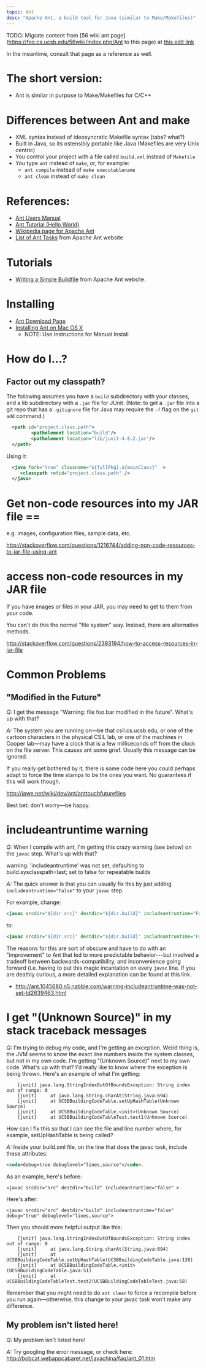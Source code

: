 ```yaml
---
topic: Ant
desc: "Apache Ant, a build tool for Java (similar to Make/Makefiles)"
---
```


TODO: Migrate content from [56 wiki ant page](https://foo.cs.ucsb.edu/56wiki/index.php/Ant to this page)
at [this edit link](https://github.com/UCSB-CS56-pconrad/UCSB-CS56-pconrad.github.io/edit/master/_topics/ant.md)

In the meantime, consult that page as a reference as well.

# The short version:

* Ant is similar in purpose to Make/Makefiles for C/C++

# Differences between Ant and make

* XML syntax instead of ideosyncratic Makefile syntax (tabs? what?)
* Built in Java, so its ostensibly portable like Java (Makefiles are very Unix centric)
* You control your project with a file called `build.xml` instead of `Makefile`
* You type `ant` instead of `make`, or, for example: 
    * `ant compile` instead of `make executablename`
    * `ant clean` instead of `make clean`


# References:

* [Ant Users Manual](https://ant.apache.org/manual/)
* [Ant Tutorial (Hello World)](https://ant.apache.org/manual/tutorial-HelloWorldWithAnt.html)
* [Wikipedia page for Apache Ant](https://en.wikipedia.org/wiki/Apache_Ant)
* [List of Ant Tasks](http://ant.apache.org/manual/tasksoverview.html ) from Apache Ant website

# Tutorials

* [Writing a Simple Buildfile](http://ant.apache.org/manual/using.html) from Apache Ant website.

# Installing
* [Ant Download Page](http://ant.apache.org/bindownload.cgi)
* [Installing Ant on Mac OS X](http://stackoverflow.com/questions/3222804/how-can-i-install-apache-ant-on-mac-os-x) 
    * NOTE: Use Instructions for Manual Install

# How do I...? 

## Factor out my classpath? 

The following assumes you have a `build` subdirectory with your classes, and a lib subdirectory with a `.jar` file
for JUnit.  (Note: to get a `.jar` file into a git repo that has a `.gitignore` file for Java may require the `-f` flag on the `git add` command.)

```xml
  <path id="project.class.path">                                                               
         <pathelement location="build"/>                                                       
         <pathelement location="lib/junit-4.8.2.jar"/>    
  </path>
```

Using it:

```xml
  <java fork="true" classname="${fullPkg}.${mainClass}"  >
     <classpath refid="project.class.path" />   
  </java>          
```

# Get non-code resources into my JAR file ==

e.g. images, configuration files, sample data, etc.

http://stackoverflow.com/questions/1216744/adding-non-code-resources-to-jar-file-using-ant

# access non-code resources in my JAR file 

If you have images or files in your JAR, you may need to get to them from your code.

You can't do this the normal "file system" way.  Instead, there are alternative methods.

http://stackoverflow.com/questions/2393194/how-to-access-resources-in-jar-file

# Common Problems 

## "Modified in the Future"

*Q:* I get the message "Warning: file foo.bar modified in the future". What's up with that?

*A:* The system you are running on&mdash;be that csil.cs.ucsb.edu, or one of the cartoon characters in the physical CSIL lab, or one of the machines in Cooper lab&mdash;may have a clock that is a few milliseconds off from the clock on the file server.   This causes ant some grief. Usually this message can be ignored.

If you really get bothered by it, there is some code here you could perhaps adapt to force the time stamps to be the ones you want. No guarantees if this will work though.

http://jawe.net/wiki/dev/ant/anttouchfuturefiles

Best bet: don't worry&mdash;be happy.

# includeantruntime warning 

*Q:* When I compile with ant, I'm getting this crazy warning (see below) on the `javac` step. What's up with that?

 warning: 'includeantruntime' was not set, defaulting to build.sysclasspath=last; set to false for repeatable builds

*A:* The quick answer is that you can usually fix this by just adding `includeantruntime="False"` to your `javac` step.

For example, change:
```xml
<javac srcdir="${dir.src}" destdir="${dir.build}" includeantruntime="False" >
```
to:
```xml
<javac srcdir="${dir.src}" destdir="${dir.build}" includeantruntime="False" >
```

The reasons for this are sort of obscure and have to do with an "improvement" to Ant that led to more predictable behavior---but involved a tradeoff between backwards-compatibility, and inconvenience going forward (i.e. having to put this magic incantation on every <code>javac</code> line. If you are deathly curious, a more detailed explanation can be found at this link.

* <http://ant.1045680.n5.nabble.com/warning-includeantruntime-was-not-set-td2639463.html> 

# I get "(Unknown Source)" in my stack traceback messages 

*Q:* I'm trying to debug my code, and I'm getting an exception. Weird thing is, the JVM seems to know the exact line numbers inside the system classes, but not in my own code.  I'm getting "(Unknown Source)" next to my own code. What's up with that?  I'd really like to know where the exception is being thrown. Here's an example of what I'm getting:

```
    [junit] java.lang.StringIndexOutOfBoundsException: String index out of range: 0
    [junit] 	at java.lang.String.charAt(String.java:694)
    [junit] 	at UCSBBuildingCodeTable.setUpHashTable(Unknown Source)
    [junit] 	at UCSBBuildingCodeTable.<init>(Unknown Source)
    [junit] 	at UCSBBuildingCodeTableTest.test1(Unknown Source)
```

How can I fix this so that I can see the file and line number where, for example, setUpHashTable is being called?

*A:* Inside your build.xml file, on the line that does the javac task, include these attributes: 

```xml
<code>debug=true debuglevel="lines,source"</code>.
```
As an example, here's before:

```
<javac srcdir="src" destdir="build" includeantruntime="false" >      
```

Here's after:
```
<javac srcdir="src" destdir="build" includeantruntime="false" debug="true" debuglevel="lines,source">      
```

Then you should more helpful output like this:

```
    [junit] java.lang.StringIndexOutOfBoundsException: String index out of range: 0
    [junit] 	at java.lang.String.charAt(String.java:694)
    [junit] 	at UCSBBuildingCodeTable.setUpHashTable(UCSBBuildingCodeTable.java:138)
    [junit] 	at UCSBBuildingCodeTable.<init>(UCSBBuildingCodeTable.java:51)
    [junit] 	at UCSBBuildingCodeTableTest.test2(UCSBBuildingCodeTableTest.java:58)
```

Remember that you might need to do `ant clean` to force a recompile before you run again&mdash;otherwise, this change to your javac task won't make any difference.

## My problem isn't listed here!


*Q:* My problem isn't listed here!

*A:* Try googling the error message, or check here: http://bobcat.webappcabaret.net/javachina/faq/ant_01.htm

